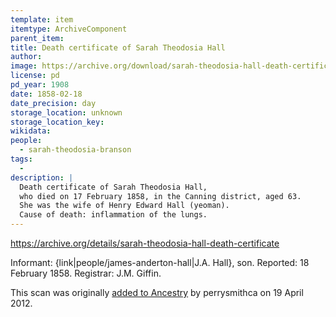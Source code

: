 ```yaml
---
template: item
itemtype: ArchiveComponent
parent_item: 
title: Death certificate of Sarah Theodosia Hall
author: 
image: https://archive.org/download/sarah-theodosia-hall-death-certificate/Sarah%20Theodosia%20Hall%20death%20certificate.jpg
license: pd
pd_year: 1908
date: 1858-02-18
date_precision: day
storage_location: unknown
storage_location_key: 
wikidata: 
people:
  - sarah-theodosia-branson
tags:
  - 
description: |
  Death certificate of Sarah Theodosia Hall,
  who died on 17 February 1858, in the Canning district, aged 63.
  She was the wife of Henry Edward Hall (yeoman).
  Cause of death: inflammation of the lungs.
---
```


https://archive.org/details/sarah-theodosia-hall-death-certificate

Informant: {link|people/james-anderton-hall|J.A. Hall}, son.
Reported: 18 February 1858.
Registrar: J.M. Giffin.

This scan was originally [added to Ancestry](https://www.ancestry.com/mediaui-viewer/collection/1030/tree/162381845/person/312513702269/media/919fb997-7119-4f1f-8df9-6fd1b759387a) by perrysmithca on 19 April 2012.

